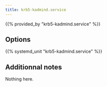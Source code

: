 ```yaml
---
title: krb5-kadmind.service
---
```


{{% provided_by "krb5-kadmind.service" %}}

## Options

{{% systemd_unit "krb5-kadmind.service" %}}

## Additionnal notes

Nothing here.